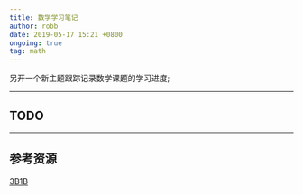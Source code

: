 ```yaml
---
title: 数学学习笔记
author: robb
date: 2019-05-17 15:21 +0800
ongoing: true
tag: math
---
```

另开一个新主题跟踪记录数学课题的学习进度;

---
## TODO

---
## 参考资源
[3B1B](https://www.3blue1brown.com)
